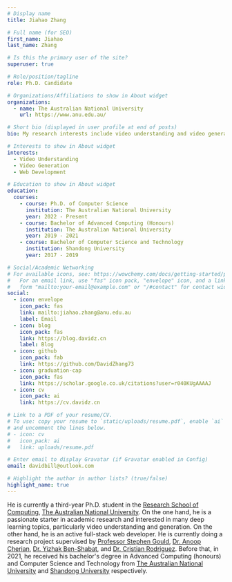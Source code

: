 ```yaml
---
# Display name
title: Jiahao Zhang

# Full name (for SEO)
first_name: Jiahao
last_name: Zhang

# Is this the primary user of the site?
superuser: true

# Role/position/tagline
role: Ph.D. Candidate

# Organizations/Affiliations to show in About widget
organizations:
  - name: The Australian National University
    url: https://www.anu.edu.au/

# Short bio (displayed in user profile at end of posts)
bio: My research interests include video understanding and video generation, as well as web development.

# Interests to show in About widget
interests:
  - Video Understanding
  - Video Generation
  - Web Development

# Education to show in About widget
education:
  courses:
    - course: Ph.D. of Computer Science
      institution: The Australian National University
      year: 2022 - Present
    - course: Bachelor of Advanced Computing (Honours)
      institution: The Australian National University
      year: 2019 - 2021
    - course: Bachelor of Computer Science and Technology
      institution: Shandong University
      year: 2017 - 2019

# Social/Academic Networking
# For available icons, see: https://wowchemy.com/docs/getting-started/page-builder/#icons
#   For an email link, use "fas" icon pack, "envelope" icon, and a link in the
#   form "mailto:your-email@example.com" or "/#contact" for contact widget.
social:
  - icon: envelope
    icon_pack: fas
    link: mailto:jiahao.zhang@anu.edu.au
    label: Email
  - icon: blog
    icon_pack: fas
    link: https://blog.davidz.cn
    label: Blog
  - icon: github
    icon_pack: fab
    link: https://github.com/DavidZhang73
  - icon: graduation-cap
    icon_pack: fas
    link: https://scholar.google.co.uk/citations?user=r040KUgAAAAJ
  - icon: cv
    icon_pack: ai
    link: https://cv.davidz.cn

# Link to a PDF of your resume/CV.
# To use: copy your resume to `static/uploads/resume.pdf`, enable `ai` icons in `params.yaml`,
# and uncomment the lines below.
# - icon: cv
#   icon_pack: ai
#   link: uploads/resume.pdf

# Enter email to display Gravatar (if Gravatar enabled in Config)
email: davidbill@outlook.com

# Highlight the author in author lists? (true/false)
highlight_name: true
---
```


He is currently a third-year Ph.D. student in the [Research School of Computing](https://comp.anu.edu.au/), [The Australian National University](https://www.anu.edu.au/). On the one hand, he is a passionate starter in academic research and interested in many deep learning topics, particularly video understanding and generation. On the other hand, he is an active full-stack web developer. He is currently doing a research project supervised by [Professor Stephen Gould](https://users.cecs.anu.edu.au/~sgould/), [Dr. Anoop Cherian](https://users.cecs.anu.edu.au/~cherian/), [Dr. Yizhak Ben-Shabat](https://www.itzikbs.com/), and [Dr. Cristian Rodriguez](https://crodriguezo.github.io/). Before that, in 2021, he received his bachelor's degree in Advanced Computing (honours) and Computer Science and Technology from [The Australian National University](https://www.anu.edu.au/) and [Shandong University](http://www.wh.sdu.edu.cn/) respectively.
